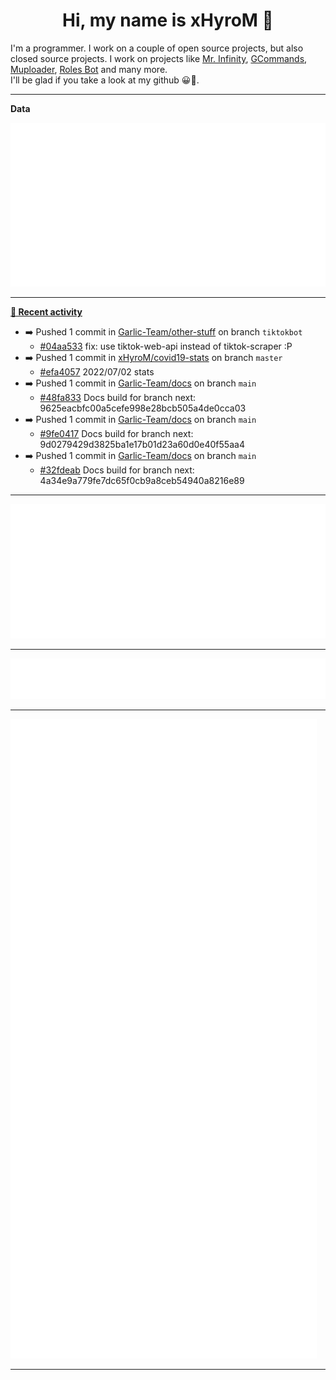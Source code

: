 <p align="center">
    <!-- <img src="https://avatars.githubusercontent.com/u/56601352" width="192" alt="hyro's pfp" /> -->
    <h1 align="center">Hi, my name is xHyroM 👋</h1>
</p>

I'm a programmer. I work on a couple of open source projects, but also closed source projects. I work on projects like [Mr. Infinity](https://discord.com/oauth2/authorize?client_id=720321585625694239&scope=bot%20applications.commands&permissions=8&redirect_uri=https://blobs.gq/imanager&prompt=consent&response_type=code), [GCommands](https://github.com/Garlic-Team/GCommands), [Muploader](https://github.com/xHyroM/Muploder), [Roles Bot](https://github.com/xHyroM/roles-bot) and many more.  
I'll be glad if you take a look at my github 😀👀.

___
**Data**

<img src="https://github.com/xHyroM/xHyroM/blob/master/.cache/base.svg">

___

**[📰 Recent activity](https://github.com/xHyroM)**
* ➡️ Pushed 1 commit in [Garlic-Team/other-stuff](https://github.com/Garlic-Team/other-stuff) on branch `tiktokbot`
  * [#04aa533](https://github.com/Garlic-Team/other-stuff/commit/04aa533) fix: use tiktok-web-api instead of tiktok-scraper :P
* ➡️ Pushed 1 commit in [xHyroM/covid19-stats](https://github.com/xHyroM/covid19-stats) on branch `master`
  * [#efa4057](https://github.com/xHyroM/covid19-stats/commit/efa4057) 2022/07/02 stats
* ➡️ Pushed 1 commit in [Garlic-Team/docs](https://github.com/Garlic-Team/docs) on branch `main`
  * [#48fa833](https://github.com/Garlic-Team/docs/commit/48fa833) Docs build for branch next: 9625eacbfc00a5cefe998e28bcb505a4de0cca03
* ➡️ Pushed 1 commit in [Garlic-Team/docs](https://github.com/Garlic-Team/docs) on branch `main`
  * [#9fe0417](https://github.com/Garlic-Team/docs/commit/9fe0417) Docs build for branch next: 9d0279429d3825ba1e17b01d23a60d0e40f55aa4
* ➡️ Pushed 1 commit in [Garlic-Team/docs](https://github.com/Garlic-Team/docs) on branch `main`
  * [#32fdeab](https://github.com/Garlic-Team/docs/commit/32fdeab) Docs build for branch next: 4a34e9a779fe7dc65f0cb9a8ceb54940a8216e89


___

<img src="https://github.com/xHyroM/xHyroM/blob/master/.cache/isocalendar.svg">

___

<img src="https://github.com/xHyroM/xHyroM/blob/master/.cache/languages.svg">

___

<img src="https://github.com/xHyroM/xHyroM/blob/master/.cache/achievements.svg">

___
